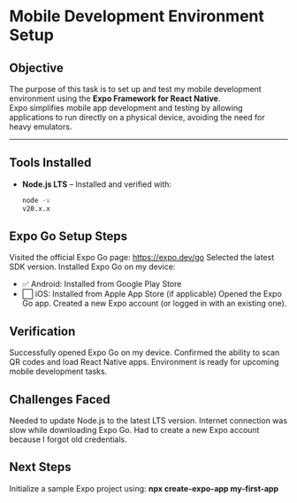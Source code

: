 # Mobile Development Environment Setup

## Objective
The purpose of this task is to set up and test my mobile development environment using the **Expo Framework for React Native**.  
Expo simplifies mobile app development and testing by allowing applications to run directly on a physical device, avoiding the need for heavy emulators.

---

## Tools Installed
- **Node.js LTS** – Installed and verified with:

  ```bash
  node -v
  v20.x.x  

## Expo Go Setup Steps
Visited the official Expo Go page: https://expo.dev/go
Selected the latest SDK version.
Installed Expo Go on my device:
- ✅ Android: Installed from Google Play Store
- ⬜ iOS: Installed from Apple App Store (if applicable)
Opened the Expo Go app.
Created a new Expo account (or logged in with an existing one).

## Verification
Successfully opened Expo Go on my device.
Confirmed the ability to scan QR codes and load React Native apps.
Environment is ready for upcoming mobile development tasks.

## Challenges Faced
Needed to update Node.js to the latest LTS version.
Internet connection was slow while downloading Expo Go.
Had to create a new Expo account because I forgot old credentials.

## Next Steps
Initialize a sample Expo project using:
**npx create-expo-app my-first-app**
